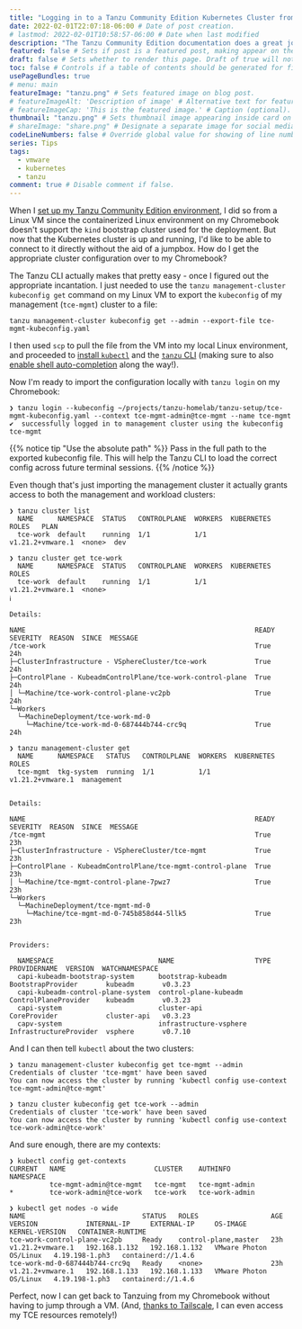 ```yaml
---
title: "Logging in to a Tanzu Community Edition Kubernetes Cluster from a new device" # Title of the blog post.
date: 2022-02-01T22:07:18-06:00 # Date of post creation.
# lastmod: 2022-02-01T10:58:57-06:00 # Date when last modified
description: "The Tanzu Community Edition documentation does a great job of explaining how to authenticate to a newly-deployed cluster at the tail end of the installation steps, but how do you log in from another system once it's set up?" # Description used for search engine.
featured: false # Sets if post is a featured post, making appear on the home page side bar.
draft: false # Sets whether to render this page. Draft of true will not be rendered.
toc: false # Controls if a table of contents should be generated for first-level links automatically.
usePageBundles: true
# menu: main
featureImage: "tanzu.png" # Sets featured image on blog post.
# featureImageAlt: 'Description of image' # Alternative text for featured image.
# featureImageCap: 'This is the featured image.' # Caption (optional).
thumbnail: "tanzu.png" # Sets thumbnail image appearing inside card on homepage.
# shareImage: "share.png" # Designate a separate image for social media sharing.
codeLineNumbers: false # Override global value for showing of line numbers within code block.
series: Tips
tags:
  - vmware
  - kubernetes
  - tanzu
comment: true # Disable comment if false.
---
```

When I [set up my Tanzu Community Edition environment](/tanzu-community-edition-k8s-homelab/), I did so from a Linux VM since the containerized Linux environment on my Chromebook doesn't support the `kind` bootstrap cluster used for the deployment. But now that the Kubernetes cluster is up and running, I'd like to be able to connect to it directly without the aid of a jumpbox. How do I get the appropriate cluster configuration over to my Chromebook?

The Tanzu CLI actually makes that pretty easy - once I figured out the appropriate incantation. I just needed to use the `tanzu management-cluster kubeconfig get` command on my Linux VM to export the `kubeconfig` of my management (`tce-mgmt`) cluster to a file:
```shell
tanzu management-cluster kubeconfig get --admin --export-file tce-mgmt-kubeconfig.yaml
```

I then used `scp` to pull the file from the VM into my local Linux environment, and proceeded to [install `kubectl`](/tanzu-community-edition-k8s-homelab/#kubectl-binary) and the [`tanzu` CLI](/tanzu-community-edition-k8s-homelab/#tanzu-cli) (making sure to also [enable shell auto-completion](/enable-tanzu-cli-auto-completion-bash-zsh/) along the way!).

Now I'm ready to import the configuration locally with `tanzu login` on my Chromebook:

```shell
❯ tanzu login --kubeconfig ~/projects/tanzu-homelab/tanzu-setup/tce-mgmt-kubeconfig.yaml --context tce-mgmt-admin@tce-mgmt --name tce-mgmt
✔  successfully logged in to management cluster using the kubeconfig tce-mgmt
```

{{% notice tip "Use the absolute path" %}}
Pass in the full path to the exported kubeconfig file. This will help the Tanzu CLI to load the correct config across future terminal sessions.
{{% /notice %}}

Even though that's just importing the management cluster it actually grants access to both the management and workload clusters:
```shell
❯ tanzu cluster list
  NAME      NAMESPACE  STATUS   CONTROLPLANE  WORKERS  KUBERNETES        ROLES   PLAN
  tce-work  default    running  1/1           1/1      v1.21.2+vmware.1  <none>  dev

❯ tanzu cluster get tce-work
  NAME      NAMESPACE  STATUS   CONTROLPLANE  WORKERS  KUBERNETES        ROLES
  tce-work  default    running  1/1           1/1      v1.21.2+vmware.1  <none>
ℹ

Details:

NAME                                                         READY  SEVERITY  REASON  SINCE  MESSAGE
/tce-work                                                    True                     24h
├─ClusterInfrastructure - VSphereCluster/tce-work            True                     24h
├─ControlPlane - KubeadmControlPlane/tce-work-control-plane  True                     24h
│ └─Machine/tce-work-control-plane-vc2pb                     True                     24h
└─Workers
  └─MachineDeployment/tce-work-md-0
    └─Machine/tce-work-md-0-687444b744-crc9q                 True                     24h

❯ tanzu management-cluster get
  NAME      NAMESPACE   STATUS   CONTROLPLANE  WORKERS  KUBERNETES        ROLES
  tce-mgmt  tkg-system  running  1/1           1/1      v1.21.2+vmware.1  management


Details:

NAME                                                         READY  SEVERITY  REASON  SINCE  MESSAGE
/tce-mgmt                                                    True                     23h
├─ClusterInfrastructure - VSphereCluster/tce-mgmt            True                     23h
├─ControlPlane - KubeadmControlPlane/tce-mgmt-control-plane  True                     23h
│ └─Machine/tce-mgmt-control-plane-7pwz7                     True                     23h
└─Workers
  └─MachineDeployment/tce-mgmt-md-0
    └─Machine/tce-mgmt-md-0-745b858d44-5llk5                 True                     23h


Providers:

  NAMESPACE                          NAME                    TYPE                    PROVIDERNAME  VERSION  WATCHNAMESPACE
  capi-kubeadm-bootstrap-system      bootstrap-kubeadm       BootstrapProvider       kubeadm       v0.3.23
  capi-kubeadm-control-plane-system  control-plane-kubeadm   ControlPlaneProvider    kubeadm       v0.3.23
  capi-system                        cluster-api             CoreProvider            cluster-api   v0.3.23
  capv-system                        infrastructure-vsphere  InfrastructureProvider  vsphere       v0.7.10
```

And I can then tell `kubectl` about the two clusters:
```shell
❯ tanzu management-cluster kubeconfig get tce-mgmt --admin
Credentials of cluster 'tce-mgmt' have been saved
You can now access the cluster by running 'kubectl config use-context tce-mgmt-admin@tce-mgmt'

❯ tanzu cluster kubeconfig get tce-work --admin
Credentials of cluster 'tce-work' have been saved
You can now access the cluster by running 'kubectl config use-context tce-work-admin@tce-work'
```

And sure enough, there are my contexts:
```shell
❯ kubectl config get-contexts
CURRENT   NAME                      CLUSTER    AUTHINFO         NAMESPACE
          tce-mgmt-admin@tce-mgmt   tce-mgmt   tce-mgmt-admin
*         tce-work-admin@tce-work   tce-work   tce-work-admin

❯ kubectl get nodes -o wide
NAME                             STATUS   ROLES                  AGE   VERSION            INTERNAL-IP     EXTERNAL-IP     OS-IMAGE                 KERNEL-VERSION   CONTAINER-RUNTIME
tce-work-control-plane-vc2pb     Ready    control-plane,master   23h   v1.21.2+vmware.1   192.168.1.132   192.168.1.132   VMware Photon OS/Linux   4.19.198-1.ph3   containerd://1.4.6
tce-work-md-0-687444b744-crc9q   Ready    <none>                 23h   v1.21.2+vmware.1   192.168.1.133   192.168.1.133   VMware Photon OS/Linux   4.19.198-1.ph3   containerd://1.4.6
```

Perfect, now I can get back to Tanzuing from my Chromebook without having to jump through a VM. (And, [thanks to Tailscale](/secure-networking-made-simple-with-tailscale/), I can even access my TCE resources remotely!)

